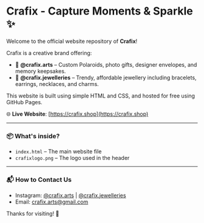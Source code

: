 # Crafix - Capture Moments & Sparkle ✨

Welcome to the official website repository of **Crafix**!

Crafix is a creative brand offering:
- 🎨 **@crafix.arts** – Custom Polaroids, photo gifts, designer envelopes, and memory keepsakes.
- 💎 **@crafix.jewelleries** – Trendy, affordable jewellery including bracelets, earrings, necklaces, and charms.

This website is built using simple HTML and CSS, and hosted for free using GitHub Pages.

🌐 **Live Website**: [https://crafix.shop](https://crafix.shop)

---

### 📦 What's inside?
- `index.html` – The main website file
- `crafixlogo.png` – The logo used in the header

---

### 📬 How to Contact Us
- Instagram: [@crafix.arts](https://instagram.com/crafix.arts) | [@crafix.jewelleries](https://instagram.com/crafix.jewelleries)
- Email: [crafix.arts@gmail.com](mailto:crafix.arts@gmail.com)

Thanks for visiting! 💖
